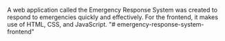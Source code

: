 A web application called the Emergency Response System was created to respond to emergencies quickly and effectively. For the frontend, it makes use of HTML, CSS, and JavaScript. 
"# emergency-response-system-frontend" 
